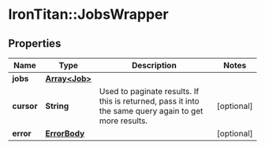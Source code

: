 # IronTitan::JobsWrapper

## Properties
Name | Type | Description | Notes
------------ | ------------- | ------------- | -------------
**jobs** | [**Array&lt;Job&gt;**](Job.md) |  | 
**cursor** | **String** | Used to paginate results. If this is returned, pass it into the same query again to get more results. | [optional] 
**error** | [**ErrorBody**](ErrorBody.md) |  | [optional] 


